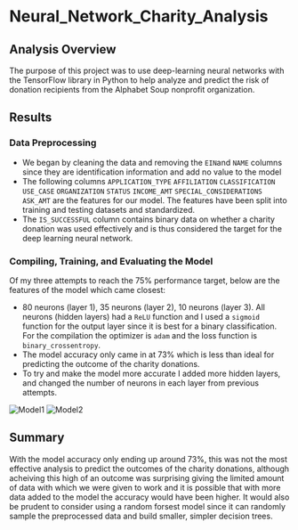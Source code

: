 # Neural_Network_Charity_Analysis

## Analysis Overview
The purpose of this project was to use deep-learning neural networks with the TensorFlow library in Python to help analyze and predict the risk of donation recipients from the Alphabet Soup nonprofit organization. 

## Results
### Data Preprocessing
- We began by cleaning the data and removing the `EIN`and `NAME` columns since they are identification information and add no value to the model
- The following columns `APPLICATION_TYPE` `AFFILIATION` `CLASSIFICATION` `USE_CASE` `ORGANIZATION` `STATUS` `INCOME_AMT` `SPECIAL_CONSIDERATIONS` `ASK_AMT` are the features for our model. The features have been split into training and testing datasets and standardized.
- The `IS_SUCCESSFUL` column contains binary data on whether a charity donation was used effectively and is thus considered the target for the deep learning neural network.

### Compiling, Training, and Evaluating the Model
Of my three attempts to reach the 75% performance target, below are the features of the model which came closest:
- 80 neurons (layer 1), 35 neurons (layer 2), 10 neurons (layer 3). All neurons (hidden layers) had a `ReLU` function and I used a `sigmoid` function for the output layer since it is best for a binary classification. For the compilation the optimizer is `adam` and the loss function is `binary_crossentropy`.
- The model accuracy only came in at 73% which is less than ideal for predicting the outcome of the charity donations.
- To try and make the model more accurate I added more hidden layers, and changed the number of neurons in each layer from previous attempts.

![Model1](https://user-images.githubusercontent.com/82347825/131736539-24c9a46e-ca49-4bb4-ab2b-0a3089dba313.png)
![Model2](https://user-images.githubusercontent.com/82347825/131736551-84d19b25-5d11-4292-a31b-fb185f4b7a5c.png)


## Summary
With the model accuracy only ending up around 73%, this was not the most effective analysis to predict the outcomes of the charity donations, although acheiving this high of an outcome was surprising giving the limited amount of data with which we were given to work and it is possible that with more data added to the model the accuracy would have been higher. It would also be prudent to consider using a random forsest model since it can randomly sample the preprocessed data and build smaller, simpler decision trees.
